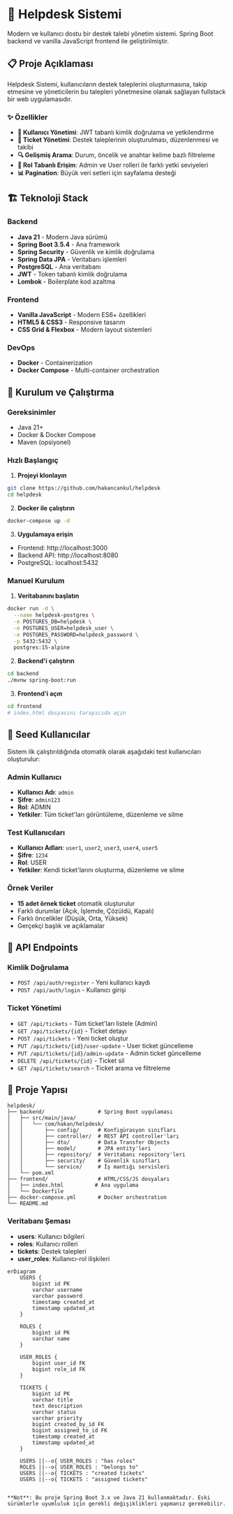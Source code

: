 # 🎫 Helpdesk Sistemi

Modern ve kullanıcı dostu bir destek talebi yönetim sistemi. Spring Boot backend ve vanilla JavaScript frontend ile geliştirilmiştir.

## 📋 Proje Açıklaması

Helpdesk Sistemi, kullanıcıların destek taleplerini oluşturmasına, takip etmesine ve yöneticilerin bu talepleri yönetmesine olanak sağlayan fullstack bir web uygulamasıdır.

### ✨ Özellikler

- **🔐 Kullanıcı Yönetimi**: JWT tabanlı kimlik doğrulama ve yetkilendirme
- **🎫 Ticket Yönetimi**: Destek taleplerinin oluşturulması, düzenlenmesi ve takibi
- **🔍 Gelişmiş Arama**: Durum, öncelik ve anahtar kelime bazlı filtreleme
- **👥 Rol Tabanlı Erişim**: Admin ve User rolleri ile farklı yetki seviyeleri
- **📊 Pagination**: Büyük veri setleri için sayfalama desteği

## 🏗️ Teknoloji Stack

### Backend
- **Java 21** - Modern Java sürümü
- **Spring Boot 3.5.4** - Ana framework
- **Spring Security** - Güvenlik ve kimlik doğrulama
- **Spring Data JPA** - Veritabanı işlemleri
- **PostgreSQL** - Ana veritabanı
- **JWT** - Token tabanlı kimlik doğrulama
- **Lombok** - Boilerplate kod azaltma

### Frontend
- **Vanilla JavaScript** - Modern ES6+ özellikleri
- **HTML5 & CSS3** - Responsive tasarım
- **CSS Grid & Flexbox** - Modern layout sistemleri

### DevOps
- **Docker** - Containerization
- **Docker Compose** - Multi-container orchestration

## 🚀 Kurulum ve Çalıştırma

### Gereksinimler
- Java 21+
- Docker & Docker Compose
- Maven (opsiyonel)

### Hızlı Başlangıç

1. **Projeyi klonlayın**
```bash
git clone https://github.com/hakancankul/helpdesk
cd helpdesk
```

2. **Docker ile çalıştırın**
```bash
docker-compose up -d
```

3. **Uygulamaya erişin**
- Frontend: http://localhost:3000
- Backend API: http://localhost:8080
- PostgreSQL: localhost:5432

### Manuel Kurulum

1. **Veritabanını başlatın**
```bash
docker run -d \
  --name helpdesk-postgres \
  -e POSTGRES_DB=helpdesk \
  -e POSTGRES_USER=helpdesk_user \
  -e POSTGRES_PASSWORD=helpdesk_password \
  -p 5432:5432 \
  postgres:15-alpine
```

2. **Backend'i çalıştırın**
```bash
cd backend
./mvnw spring-boot:run
```

3. **Frontend'i açın**
```bash
cd frontend
# index.html dosyasını tarayıcıda açın
```

## 👥 Seed Kullanıcılar

Sistem ilk çalıştırıldığında otomatik olarak aşağıdaki test kullanıcıları oluşturulur:

### Admin Kullanıcı
- **Kullanıcı Adı**: `admin`
- **Şifre**: `admin123`
- **Rol**: ADMIN
- **Yetkiler**: Tüm ticket'ları görüntüleme, düzenleme ve silme

### Test Kullanıcıları
- **Kullanıcı Adları**: `user1`, `user2`, `user3`, `user4`, `user5`
- **Şifre**: `1234`
- **Rol**: USER
- **Yetkiler**: Kendi ticket'larını oluşturma, düzenleme ve silme

### Örnek Veriler
- **15 adet örnek ticket** otomatik oluşturulur
- Farklı durumlar (Açık, İşlemde, Çözüldü, Kapalı)
- Farklı öncelikler (Düşük, Orta, Yüksek)
- Gerçekçi başlık ve açıklamalar

## 🔧 API Endpoints

### Kimlik Doğrulama
- `POST /api/auth/register` - Yeni kullanıcı kaydı
- `POST /api/auth/login` - Kullanıcı girişi

### Ticket Yönetimi
- `GET /api/tickets` - Tüm ticket'ları listele (Admin)
- `GET /api/tickets/{id}` - Ticket detayı
- `POST /api/tickets` - Yeni ticket oluştur
- `PUT /api/tickets/{id}/user-update` - User ticket güncelleme
- `PUT /api/tickets/{id}/admin-update` - Admin ticket güncelleme
- `DELETE /api/tickets/{id}` - Ticket sil
- `GET /api/tickets/search` - Ticket arama ve filtreleme


## 📁 Proje Yapısı

```
helpdesk/
├── backend/                 # Spring Boot uygulaması
│   ├── src/main/java/
│   │   └── com/hakan/helpdesk/
│   │       ├── config/      # Konfigürasyon sınıfları
│   │       ├── controller/  # REST API controller'ları
│   │       ├── dto/         # Data Transfer Objects
│   │       ├── model/       # JPA entity'leri
│   │       ├── repository/  # Veritabanı repository'leri
│   │       ├── security/    # Güvenlik sınıfları
│   │       └── service/     # İş mantığı servisleri
│   └── pom.xml
├── frontend/                # HTML/CSS/JS dosyaları
│   ├── index.html          # Ana uygulama
│   └── Dockerfile
├── docker-compose.yml       # Docker orchestration
└── README.md
```



### Veritabanı Şeması
- **users**: Kullanıcı bilgileri
- **roles**: Kullanıcı rolleri
- **tickets**: Destek talepleri
- **user_roles**: Kullanıcı-rol ilişkileri

```mermaid
erDiagram
    USERS {
        bigint id PK
        varchar username
        varchar password
        timestamp created_at
        timestamp updated_at
    }

    ROLES {
        bigint id PK
        varchar name
    }

    USER_ROLES {
        bigint user_id FK
        bigint role_id FK
    }

    TICKETS {
        bigint id PK
        varchar title
        text description
        varchar status
        varchar priority
        bigint created_by_id FK
        bigint assigned_to_id FK
        timestamp created_at
        timestamp updated_at
    }

    USERS ||--o{ USER_ROLES : "has roles"
    ROLES ||--o{ USER_ROLES : "belongs to"
    USERS ||--o{ TICKETS : "created tickets"
    USERS ||--o{ TICKETS : "assigned tickets"


**Not**: Bu proje Spring Boot 3.x ve Java 21 kullanmaktadır. Eski sürümlerle uyumluluk için gerekli değişiklikleri yapmanız gerekebilir.
